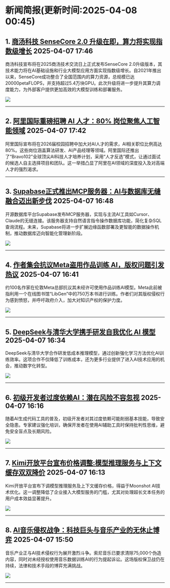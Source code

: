 # 新闻简报(更新时间:2025-04-08 00:45)

## 1. [商汤科技 SenseCore 2.0 升级在即，算力将实现指数级增长](https://www.aibase.com/zh/news/16902)   2025-04-07 17:46

商汤科技宣布将在2025商汤技术交流日上正式发布SenseCore 2.0升级版本，其技术能力将在AI基础设施和行业大模型应用方面实现指数级增长。自2021年推出以来，SenseCore成功整合了全国范围内的算力资源，总规模已达20000petaFLOPS，并支持超过5.4万块GPU。此次升级将进一步提升其算力调度能力，为外部客户提供更加高效的大模型训练和部署服务。

![](https://upload.chinaz.com/2025/0407/6387964477859898803557998.png)

---

## 2. [阿里国际重磅招聘 AI 人才：80% 岗位聚焦人工智能领域](https://www.aibase.com/zh/news/16901)   2025-04-07 17:42

阿里国际宣布将在2026届校园招聘中加大对AI人才的需求，AI相关职位比例高达80%。这些岗位涵盖算法研发、AI产品经理等领域。阿里国际还推出了“Bravo102”全球顶尖AI科技人才培养计划，采用“人才反选”模式，让通过面试的候选人自主选择项目和团队。这一举措凸显了阿里在AI领域的深度投入及对高端人才的强烈渴求。

---

## 3. [Supabase正式推出MCP服务器：AI与数据库无缝融合迈出新步伐](https://www.aibase.com/zh/news/16899)   2025-04-07 16:48

开源数据库平台Supabase发布MCP服务器，实现与主流AI工具如Cursor、Claude的无缝连接。该服务器支持自然语言指令操作数据库功能，简化复杂SQL查询流程。未来，Supabase将进一步扩展边缘函数部署及更智能的数据操作机制，推动数据库迈向智能化管理新阶段。

![](https://pic.chinaz.com/picmap/202304071742179671_1.jpg)

---

## 4. [作者集会抗议Meta盗用作品训练 AI，版权问题引发热议](https://www.aibase.com/zh/news/16898)   2025-04-07 16:41

约100名作家在伦敦Meta总部抗议其未经许可使用作品训练AI模型。Meta此前被指利用一个在线图书馆“LibGen”中的750万本书进行训练。作者们对其版权侵权行为感到愤怒，并呼吁政府介入，加大对知识产权的保护力度。

![](https://pic.chinaz.com/picmap/202111072153100579_0.jpg)

---

## 5. [DeepSeek与清华大学携手研发自我优化 AI 模型](https://www.aibase.com/zh/news/16897)   2025-04-07 16:34

DeepSeek与清华大学合作研发低成本推理模型，通过创新强化学习方法优化AI训练效率。这项合作不仅降低了训练成本，还为更多行业提供了进入AI技术应用的机会，推动数字化转型。

![](https://pic.chinaz.com/picmap/202502051558227846_7.jpg)

---

## 6. [初级开发者过度依赖AI：潜在风险不容忽视](https://www.aibase.com/zh/news/16896)   2025-04-07 16:16

随着AI生成代码工具的普及，初级开发者对其过度依赖可能削弱基本技能，导致安全隐患。专家建议强化培训，确保开发者在使用AI辅助工具时保持批判性思维，避免安全盲点及长期风险。

![](https://pic.chinaz.com/picmap/202308291638475569_2.jpg)

---

## 7. [Kimi开放平台宣布价格调整:模型推理服务与上下文缓存双双降价](https://www.aibase.com/zh/news/16895)   2025-04-07 16:13

Kimi开放平台宣布下调模型推理服务及上下文缓存价格，得益于Moonshot AI技术优化。这一调整降低了企业接入大模型服务的门槛，尤其对处理超长文本任务的用户成本效益显著提升。

![](https://upload.chinaz.com/2025/0407/6387963919140479808316384.png)

---

## 8. [AI音乐侵权战争：科技巨头与音乐产业的无休止博弈](https://www.aibase.com/zh/news/16894)   2025-04-07 15:50

音乐产业正与AI技术侵权行为展开激烈斗争。索尼音乐已要求清除75,000个伪造内容，同时对未经授权使用音乐数据训练AI的行为提起诉讼。这场版权保卫战仍在持续，法律和技术手段的博弈充满挑战。

![](https://pic.chinaz.com/picmap/202406061628277311_0.jpg) 

--- 